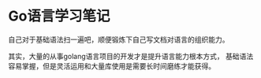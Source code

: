 # Go语言学习笔记
自己对于基础语法扫一遍吧，顺便锻炼下自己写文档对语言的组织能力。

其实，大量的从事golang语言项目的开发才是提升语言能力根本方式，
基础语法容易掌握，但是灵活运用和大量库使用是需要长时间磨练才能获得。
